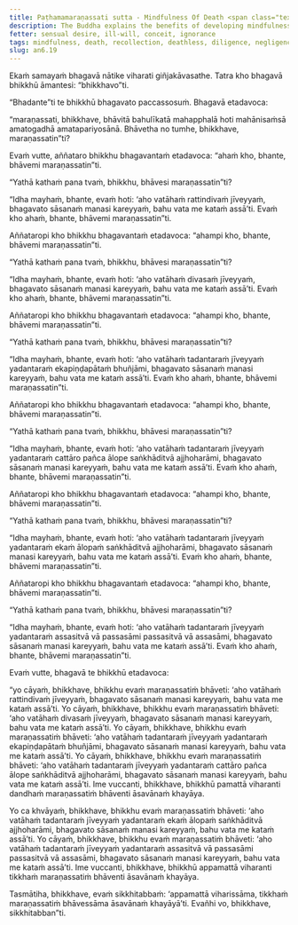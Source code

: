 ```yaml
---
title: Paṭhamamaraṇassati sutta - Mindfulness Of Death <span class="text-sm">(First)</span>
description: The Buddha explains the benefits of developing mindfulness of death, and how to cultivate it with diligence for the wearing away of the taints.
fetter: sensual desire, ill-will, conceit, ignorance
tags: mindfulness, death, recollection, deathless, diligence, negligence, taints, mental defilements, an, an6
slug: an6.19
---
```


Ekaṁ samayaṁ bhagavā nātike viharati giñjakāvasathe. Tatra kho bhagavā bhikkhū āmantesi: “bhikkhavo”ti.

“Bhadante”ti te bhikkhū bhagavato paccassosuṁ. Bhagavā etadavoca:

“maraṇassati, bhikkhave, bhāvitā bahulīkatā mahapphalā hoti mahānisaṁsā amatogadhā amatapariyosānā. Bhāvetha no tumhe, bhikkhave, maraṇassatin”ti?

Evaṁ vutte, aññataro bhikkhu bhagavantaṁ etadavoca: “ahaṁ kho, bhante, bhāvemi maraṇassatin”ti.

“Yathā kathaṁ pana tvaṁ, bhikkhu, bhāvesi maraṇassatin”ti?

“Idha mayhaṁ, bhante, evaṁ hoti: ‘aho vatāhaṁ rattindivaṁ jīveyyaṁ, bhagavato sāsanaṁ manasi kareyyaṁ, bahu vata me kataṁ assā’ti. Evaṁ kho ahaṁ, bhante, bhāvemi maraṇassatin”ti.

Aññataropi kho bhikkhu bhagavantaṁ etadavoca: “ahampi kho, bhante, bhāvemi maraṇassatin”ti.

“Yathā kathaṁ pana tvaṁ, bhikkhu, bhāvesi maraṇassatin”ti?

“Idha mayhaṁ, bhante, evaṁ hoti: ‘aho vatāhaṁ divasaṁ jīveyyaṁ, bhagavato sāsanaṁ manasi kareyyaṁ, bahu vata me kataṁ assā’ti. Evaṁ kho ahaṁ, bhante, bhāvemi maraṇassatin”ti.

Aññataropi kho bhikkhu bhagavantaṁ etadavoca: “ahampi kho, bhante, bhāvemi maraṇassatin”ti.

“Yathā kathaṁ pana tvaṁ, bhikkhu, bhāvesi maraṇassatin”ti?

“Idha mayhaṁ, bhante, evaṁ hoti: ‘aho vatāhaṁ tadantaraṁ jīveyyaṁ yadantaraṁ ekapiṇḍapātaṁ bhuñjāmi, bhagavato sāsanaṁ manasi kareyyaṁ, bahu vata me kataṁ assā’ti. Evaṁ kho ahaṁ, bhante, bhāvemi maraṇassatin”ti.

Aññataropi kho bhikkhu bhagavantaṁ etadavoca: “ahampi kho, bhante, bhāvemi maraṇassatin”ti.

“Yathā kathaṁ pana tvaṁ, bhikkhu, bhāvesi maraṇassatin”ti?

“Idha mayhaṁ, bhante, evaṁ hoti: ‘aho vatāhaṁ tadantaraṁ jīveyyaṁ yadantaraṁ cattāro pañca ālope saṅkhāditvā ajjhoharāmi, bhagavato sāsanaṁ manasi kareyyaṁ, bahu vata me kataṁ assā’ti. Evaṁ kho ahaṁ, bhante, bhāvemi maraṇassatin”ti.

Aññataropi kho bhikkhu bhagavantaṁ etadavoca: “ahampi kho, bhante, bhāvemi maraṇassatin”ti.

“Yathā kathaṁ pana tvaṁ, bhikkhu, bhāvesi maraṇassatin”ti?

“Idha mayhaṁ, bhante, evaṁ hoti: ‘aho vatāhaṁ tadantaraṁ jīveyyaṁ yadantaraṁ ekaṁ ālopaṁ saṅkhāditvā ajjhoharāmi, bhagavato sāsanaṁ manasi kareyyaṁ, bahu vata me kataṁ assā’ti. Evaṁ kho ahaṁ, bhante, bhāvemi maraṇassatin”ti.

Aññataropi kho bhikkhu bhagavantaṁ etadavoca: “ahampi kho, bhante, bhāvemi maraṇassatin”ti.

“Yathā kathaṁ pana tvaṁ, bhikkhu, bhāvesi maraṇassatin”ti?

“Idha mayhaṁ, bhante, evaṁ hoti: ‘aho vatāhaṁ tadantaraṁ jīveyyaṁ yadantaraṁ assasitvā vā passasāmi passasitvā vā assasāmi, bhagavato sāsanaṁ manasi kareyyaṁ, bahu vata me kataṁ assā’ti. Evaṁ kho ahaṁ, bhante, bhāvemi maraṇassatin”ti.

Evaṁ vutte, bhagavā te bhikkhū etadavoca:

“yo cāyaṁ, bhikkhave, bhikkhu evaṁ maraṇassatiṁ bhāveti: ‘aho vatāhaṁ rattindivaṁ jīveyyaṁ, bhagavato sāsanaṁ manasi kareyyaṁ, bahu vata me kataṁ assā’ti. Yo cāyaṁ, bhikkhave, bhikkhu evaṁ maraṇassatiṁ bhāveti: ‘aho vatāhaṁ divasaṁ jīveyyaṁ, bhagavato sāsanaṁ manasi kareyyaṁ, bahu vata me kataṁ assā’ti. Yo cāyaṁ, bhikkhave, bhikkhu evaṁ maraṇassatiṁ bhāveti: ‘aho vatāhaṁ tadantaraṁ jīveyyaṁ yadantaraṁ ekapiṇḍapātaṁ bhuñjāmi, bhagavato sāsanaṁ manasi kareyyaṁ, bahu vata me kataṁ assā’ti. Yo cāyaṁ, bhikkhave, bhikkhu evaṁ maraṇassatiṁ bhāveti: ‘aho vatāhaṁ tadantaraṁ jīveyyaṁ yadantaraṁ cattāro pañca ālope saṅkhāditvā ajjhoharāmi, bhagavato sāsanaṁ manasi kareyyaṁ, bahu vata me kataṁ assā’ti. Ime vuccanti, bhikkhave, bhikkhū pamattā viharanti dandhaṁ maraṇassatiṁ bhāventi āsavānaṁ khayāya.

Yo ca khvāyaṁ, bhikkhave, bhikkhu evaṁ maraṇassatiṁ bhāveti: ‘aho vatāhaṁ tadantaraṁ jīveyyaṁ yadantaraṁ ekaṁ ālopaṁ saṅkhāditvā ajjhoharāmi, bhagavato sāsanaṁ manasi kareyyaṁ, bahu vata me kataṁ assā’ti. Yo cāyaṁ, bhikkhave, bhikkhu evaṁ maraṇassatiṁ bhāveti: ‘aho vatāhaṁ tadantaraṁ jīveyyaṁ yadantaraṁ assasitvā vā passasāmi passasitvā vā assasāmi, bhagavato sāsanaṁ manasi kareyyaṁ, bahu vata me kataṁ assā’ti. Ime vuccanti, bhikkhave, bhikkhū appamattā viharanti tikkhaṁ maraṇassatiṁ bhāventi āsavānaṁ khayāya.

Tasmātiha, bhikkhave, evaṁ sikkhitabbaṁ: ‘appamattā viharissāma, tikkhaṁ maraṇassatiṁ bhāvessāma āsavānaṁ khayāyā’ti. Evañhi vo, bhikkhave, sikkhitabban”ti.
